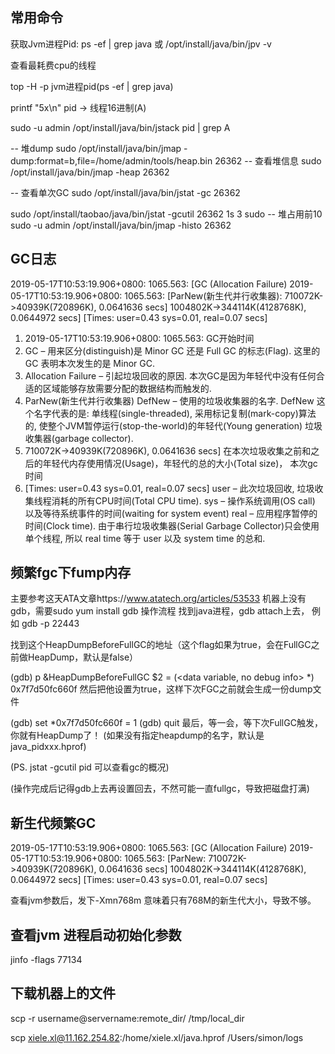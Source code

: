 ## 常用命令
获取Jvm进程Pid:
ps -ef | grep java 或 /opt/install/java/bin/jpv -v

查看最耗费cpu的线程

top -H -p jvm进程pid(ps -ef | grep java)

printf "5x\n" pid  -> 线程16进制(A)

sudo -u admin /opt/install/java/bin/jstack pid | grep A

-- 堆dump
sudo /opt/install/java/bin/jmap -dump:format=b,file=/home/admin/tools/heap.bin 26362
-- 查看堆信息
sudo /opt/install/java/bin/jmap -heap 26362

-- 查看单次GC
sudo /opt/install/java/bin/jstat -gc 26362

sudo /opt/install/taobao/java/bin/jstat -gcutil 26362 1s 3
sudo
-- 堆占用前10
sudo -u admin  /opt/install/java/bin/jmap -histo 26362

## GC日志

2019-05-17T10:53:19.906+0800: 1065.563: [GC (Allocation Failure) 2019-05-17T10:53:19.906+0800: 1065.563: [ParNew(新生代并行收集器): 710072K->40939K(720896K), 0.0641636 secs] 1004802K->344114K(4128768K), 0.0644972 secs] [Times: user=0.43 sys=0.01, real=0.07 secs]
1. 2019-05-17T10:53:19.906+0800: 1065.563: GC开始时间
2. GC – 用来区分(distinguish)是 Minor GC 还是 Full GC 的标志(Flag). 这里的 GC 表明本次发生的是 Minor GC.
3. Allocation Failure – 引起垃圾回收的原因. 本次GC是因为年轻代中没有任何合适的区域能够存放需要分配的数据结构而触发的.
4. ParNew(新生代并行收集器) DefNew – 使用的垃圾收集器的名字. DefNew 这个名字代表的是: 单线程(single-threaded), 采用标记复制(mark-copy)算法的, 使整个JVM暂停运行(stop-the-world)的年轻代(Young generation) 垃圾收集器(garbage collector).
5. 710072K->40939K(720896K), 0.0641636 secs] 在本次垃圾收集之前和之后的年轻代内存使用情况(Usage)，年轻代的总的大小(Total size)， 本次gc时间
6. [Times: user=0.43 sys=0.01, real=0.07 secs]
user – 此次垃圾回收, 垃圾收集线程消耗的所有CPU时间(Total CPU time).
sys – 操作系统调用(OS call) 以及等待系统事件的时间(waiting for system event)
real – 应用程序暂停的时间(Clock time). 由于串行垃圾收集器(Serial Garbage Collector)只会使用单个线程, 所以 real time 等于 user 以及 system time 的总和.

## 频繁fgc下fump内存
主要参考这天ATA文章https://www.atatech.org/articles/53533
机器上没有gdb，需要sudo yum install gdb
操作流程
找到java进程，gdb attach上去， 例如 gdb -p 22443

找到这个HeapDumpBeforeFullGC的地址（这个flag如果为true，会在FullGC之前做HeapDump，默认是false）

(gdb) p &HeapDumpBeforeFullGC
$2 = (<data variable, no debug info> *) 0x7f7d50fc660f <HeapDumpBeforeFullGC>
然后把他设置为true，这样下次FGC之前就会生成一份dump文件

(gdb) set *0x7f7d50fc660f = 1
(gdb) quit
最后，等一会，等下次FullGC触发，你就有HeapDump了！
(如果没有指定heapdump的名字，默认是 java_pidxxx.hprof)

(PS. jstat -gcutil pid 可以查看gc的概况)

(操作完成后记得gdb上去再设置回去，不然可能一直fullgc，导致把磁盘打满)

## 新生代频繁GC
2019-05-17T10:53:19.906+0800: 1065.563: [GC (Allocation Failure) 2019-05-17T10:53:19.906+0800: 1065.563: [ParNew: 710072K->40939K(720896K), 0.0641636 secs] 1004802K->344114K(4128768K), 0.0644972 secs] [Times: user=0.43 sys=0.01, real=0.07 secs]

查看jvm参数后，发下-Xmn768m 意味着只有768M的新生代大小，导致不够。

## 查看jvm 进程启动初始化参数
jinfo -flags 77134

## 下载机器上的文件
scp -r username@servername:remote_dir/ /tmp/local_dir

scp xiele.xl@11.162.254.82:/home/xiele.xl/java.hprof /Users/simon/logs
